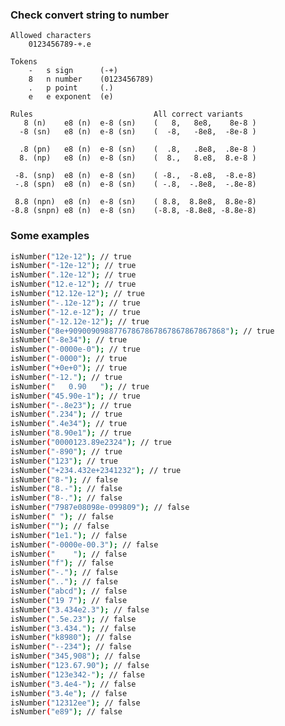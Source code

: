 ### Check convert string to number
	Allowed characters
		0123456789-+.e

	Tokens
		-	s sign 	 	(-+)
		8	n number 	(0123456789)
		.	p point	 	(.)
		e	e exponent 	(e)

	Rules                           All correct variants
	   8 (n)    e8 (n)  e-8 (sn)    (   8,   8e8,    8e-8 )
	  -8 (sn)   e8 (n)  e-8 (sn)    (  -8,   -8e8,  -8e-8 )

	  .8 (pn)   e8 (n)  e-8 (sn)    (  .8,   .8e8,  .8e-8 )
	  8. (np)   e8 (n)  e-8 (sn)    (  8.,   8.e8,  8.e-8 )

	 -8. (snp)  e8 (n)  e-8 (sn)    ( -8.,  -8.e8,  -8.e-8)
	 -.8 (spn)  e8 (n)  e-8 (sn)    ( -.8,  -.8e8,  -.8e-8)

	 8.8 (npn)  e8 (n)  e-8	(sn)    ( 8.8,  8.8e8,  8.8e-8)
	-8.8 (snpn) e8 (n)  e-8	(sn)    (-8.8, -8.8e8, -8.8e-8)

### Some examples
```sh
isNumber("12e-12"); // true
isNumber("-12e-12"); // true
isNumber(".12e-12"); // true
isNumber("12.e-12"); // true
isNumber("12.12e-12"); // true
isNumber("-.12e-12"); // true
isNumber("-12.e-12"); // true
isNumber("-12.12e-12"); // true
isNumber("8e+90900909887767867867867867867867868"); // true
isNumber("-8e34"); // true
isNumber("-0000e-0"); // true
isNumber("-0000"); // true
isNumber("+0e+0"); // true
isNumber("-12."); // true
isNumber("   0.90   "); // true
isNumber("45.90e-1"); // true
isNumber("-.8e23"); // true
isNumber(".234"); // true
isNumber(".4e34"); // true
isNumber("8.90e1"); // true
isNumber("0000123.89e2324"); // true
isNumber("-890"); // true
isNumber("123"); // true
isNumber("+234.432e+2341232"); // true
isNumber("8-"); // false
isNumber("8.-"); // false
isNumber("8-."); // false
isNumber("7987e08098e-099809"); // false
isNumber(" "); // false
isNumber(""); // false
isNumber("1e1."); // false
isNumber("-0000e-00.3"); // false
isNumber("    "); // false
isNumber("f"); // false
isNumber("-."); // false
isNumber(".."); // false
isNumber("abcd"); // false
isNumber("19 7"); // false
isNumber("3.434e2.3"); // false
isNumber(".5e.23"); // false
isNumber("3.434."); // false
isNumber("k8980"); // false
isNumber("--234"); // false
isNumber("345,908"); // false
isNumber("123.67.90"); // false
isNumber("123e342-"); // false
isNumber("3.4e4-"); // false
isNumber("3.4e"); // false
isNumber("12312ee"); // false
isNumber("e89"); // false
```